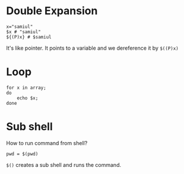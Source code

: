 # Double Expansion

```
x="samiul"
$x # "samiul"
${(P)x} # $samiul
```

It's like pointer. It points to a variable and we dereference it by `$((P)x)` 

# Loop

```
for x in array;
do
    echo $x;
done
```

# Sub shell

How to run command from shell?

```
pwd = $(pwd)
```

`$()` creates a sub shell and runs the command.
